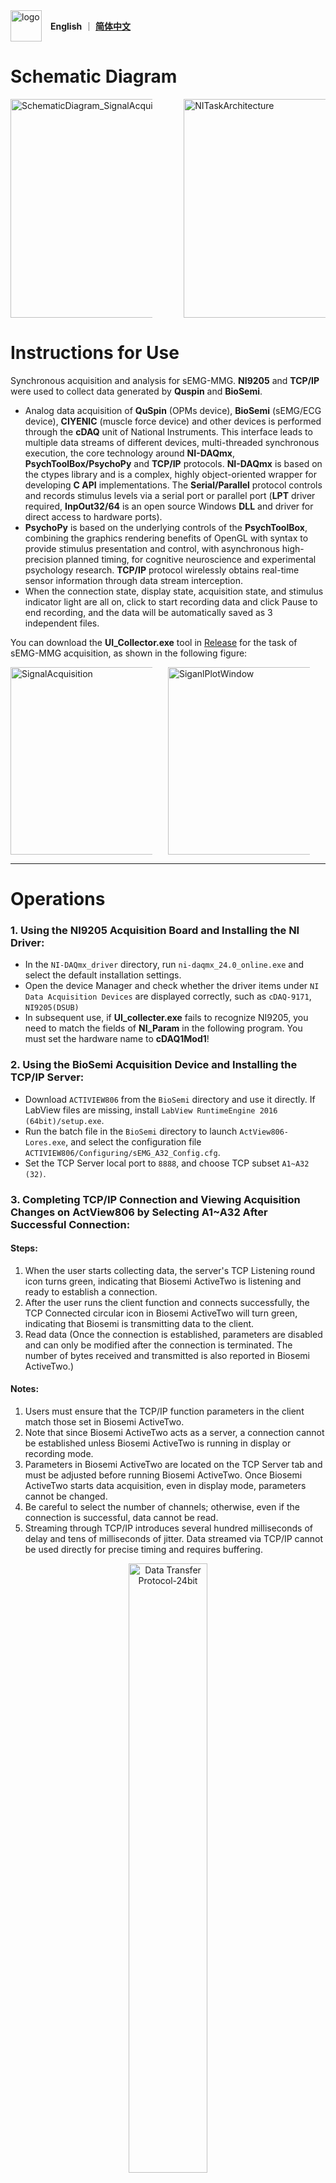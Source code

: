 <div style="display: flex; align-items: center; gap: 1em;">
  <img src="https://github.com/user-attachments/assets/b04f1bf5-3ece-43a2-8388-e098fa0c9168" alt="logo" style="height: 50px; object-fit: contain;">
  <div>
    <a><b>English</b></a>
    ｜
    <a href="https://github.com/transover/sEMG-MMG_SYNC/blob/main/en/README.md"><b>简体中文</b></a>
  </div>
</div>

# Schematic Diagram
<div style="display: flex; flex-wrap: nowrap; align-items: center; justify-content: space-between;">
  <img src="https://github.com/transover/sEMG-MMG_SYNC/blob/main/en/SchematicDiagram_SignalAcquisition.svg" alt="SchematicDiagram_SignalAcquisition" style="height: 350px; max-width: 45%; object-fit: contain;">
  <img src="https://github.com/transover/sEMG-MMG_SYNC/blob/main/en/NITaskArchitecture.svg" alt="NITaskArchitecture" style="height: 350px; max-width: 45%; object-fit: contain;">
</div>

# Instructions for Use
Synchronous acquisition and analysis for sEMG-MMG. **NI9205** and **TCP/IP** were used to collect data generated by **Quspin** and **BioSemi**.
- Analog data acquisition of **QuSpin** (OPMs device), **BioSemi** (sEMG/ECG device), **CIYENIC** (muscle force device) and other devices is performed through the **cDAQ** unit of National Instruments. This interface leads to multiple data streams of different devices, multi-threaded synchronous execution, the core technology around **NI-DAQmx**, **PsychToolBox/PsychoPy** and **TCP/IP** protocols. **NI-DAQmx** is based on the ctypes library and is a complex, highly object-oriented wrapper for developing **C API** implementations. The **Serial/Parallel** protocol controls and records stimulus levels via a serial port or parallel port (**LPT** driver required, **InpOut32/64** is an open source Windows **DLL** and driver for direct access to hardware ports).
- **PsychoPy** is based on the underlying controls of the **PsychToolBox**, combining the graphics rendering benefits of OpenGL with syntax to provide stimulus presentation and control, with asynchronous high-precision planned timing, for cognitive neuroscience and experimental psychology research. **TCP/IP** protocol wirelessly obtains real-time sensor information through data stream interception.
- When the connection state, display state, acquisition state, and stimulus indicator light are all on, click to start recording data and click Pause to end recording, and the data will be automatically saved as 3 independent files.
  
You can download the **UI_Collector.exe** tool in <a href="https://github.com/transover/sEMG-MMG_SYNC/releases/UI_Collector">Release</a> for the task of sEMG-MMG acquisition, as shown in the following figure:

<p align="center">
<div style="display: flex; flex-wrap: nowrap; align-items: center; gap: 5%; overflow: hidden;">
  <img src="https://github.com/transover/sEMG-MMG_SYNC/blob/main/ExampleData/SignalAcquisition.gif" alt="SignalAcquisition" style="height: 300px; width: auto; max-width: 45%; object-fit: scale-down;">
  <img src="https://github.com/transover/sEMG-MMG_SYNC/blob/main/ExampleData/SignalPlot.jpg" alt="SiganlPlotWindow" style="height: 300px; width: auto; max-width: 45%; object-fit: scale-down;">
</div>
</p>

------------------------------------------------------------------------------------------------------------------------------------------------------------------
# Operations 
### 1. Using the NI9205 Acquisition Board and Installing the NI Driver:
- In the `NI-DAQmx_driver` directory, run `ni-daqmx_24.0_online.exe` and select the default installation settings.
- Open the device Manager and check whether the driver items under `NI Data Acquisition Devices` are displayed correctly, such as `cDAQ-9171`, `NI9205(DSUB)`
- In subsequent use, if **UI_collecter.exe** fails to recognize NI9205, you need to match the fields of **NI_Param** in the following program. You must set the hardware name to **cDAQ1Mod1**!

### 2. Using the BioSemi Acquisition Device and Installing the TCP/IP Server:
- Download `ACTIVIEW806` from the `BioSemi` directory and use it directly. If LabView files are missing, install `LabView RuntimeEngine 2016 (64bit)/setup.exe`.
- Run the batch file in the `BioSemi` directory to launch `ActView806-Lores.exe`, and select the configuration file `ACTIVIEW806/Configuring/sEMG_A32_Config.cfg`.
- Set the TCP Server local port to `8888`, and choose TCP subset `A1~A32 (32)`.

### 3. Completing TCP/IP Connection and Viewing Acquisition Changes on ActView806 by Selecting A1~A32 After Successful Connection:
#### Steps:
1. When the user starts collecting data, the server's TCP Listening round icon turns green, indicating that Biosemi ActiveTwo is listening and ready to establish a connection.
2. After the user runs the client function and connects successfully, the TCP Connected circular icon in Biosemi ActiveTwo will turn green, indicating that Biosemi is transmitting data to the client.
3. Read data (Once the connection is established, parameters are disabled and can only be modified after the connection is terminated. The number of bytes received and transmitted is also reported in Biosemi ActiveTwo.)

#### Notes:
1. Users must ensure that the TCP/IP function parameters in the client match those set in Biosemi ActiveTwo.
2. Note that since Biosemi ActiveTwo acts as a server, a connection cannot be established unless Biosemi ActiveTwo is running in display or recording mode.
3. Parameters in Biosemi ActiveTwo are located on the TCP Server tab and must be adjusted before running Biosemi ActiveTwo. Once Biosemi ActiveTwo starts data acquisition, even in display mode, parameters cannot be changed.
4. Be careful to select the number of channels; otherwise, even if the connection is successful, data cannot be read.
5. Streaming through TCP/IP introduces several hundred milliseconds of delay and tens of milliseconds of jitter. Data streamed via TCP/IP cannot be used directly for precise timing and requires buffering.

<p align="center">
  <img src="https://github.com/user-attachments/assets/20d02826-d712-421e-8cf5-1f521aea045d" alt="Data Transfer Protocol-24bit" style="height: auto; width: 50%; object-fit: scale-down;">
</p>

#### Parameters (TCP/IP parameters used for connecting with Biosemi):
- IP address (host):
    If running on the same machine as Biosemi ActiveTwo, set it to **127.0.0.1**. Otherwise, use the IP address of the machine running Biosemi ActiveTwo.
- Port (port):
    The port used for communication. It must match the port reported by the TCP server in Biosemi ActiveTwo. The default value is **8888**.
- Samples per packet (tcpsamples):
    This defines the number of sample points included in each packet sent by Biosemi ActiveTwo. It depends on the sampling rate chosen by the user.
- Bytes per sample (bytes):
    This defines the number of bytes used to represent each sample. It is fixed regardless of the sampling rate and cannot be changed by the user.
- Channels + triggers (channels):
    This shows the number of selected channels (plus triggers). It is controlled by the channels setting, which will be described later in the parameters section dedicated to EMG data (section: Biosemi parameters).
    This value must match the one reported by Biosemi ActiveTwo.
```        
class Param:
    """
    Data Acquisition Parameter Control Class
    """
    device = None                    # ActiveTwo device instance
    host = '127.0.0.1'               # Host IP address
    port = 8888                      # Port number
    SampleFrequency = 2048           # Sampling rate (Hz), recommended value: 2048
    ChannelNum = 32                  # Number of channels
    tcpsamples = 4                   # Samples per packet
    gain = 0.03125                   # Signal gain
    bytes_data = b''                 # Temporary storage for raw byte data of all channel samples in a packet

    Status = 'off'                                     # Acquisition status ('on' = running, 'off' = stopped)
    SampleNum = 1                                      # Number of collected samples, including initial point
    BufferSize = 128                                   # Buffer size (number of samples)
    time_start, time_end = None, None                  # Task start and end timestamps (datetime objects)
    Duration = None                                    # Total recording duration (in seconds)
    IsRecording = False                                # Whether to write data to file in real time
    WindowLength = 20                                  # Length of the data window (seconds) for displaying recent samples; 
                                                       # if too large (>1500) it may cause stream buffer overflow errors
    FileName = './GUI_Output/Data/BioSemiData.txt'     # Path for saving recorded data

    Unit = 'uV'  # Data unit
    buffer = np.zeros((ChannelNum, BufferSize))     # Buffer array of size (channels × buffer_size), e.g., 32×128
    time = np.linspace(0, SampleNum / SampleFrequency, num=SampleNum, endpoint=False)  # Time vector (includes 0 at the start), size: samples
    data = np.zeros((ChannelNum, SampleNum))        # Data array (includes initial zeros), size: channels × samples
```
```
class NI_Param:
    """
    NI Acquisition Parameters (Parameters)
    """
    DeviceTypeName = 'NI9205'                          # Hardware name of the acquisition card (for reference only, not used in the program)
    DeviceName = 'cDAQ1Mod1'                           # Device name (can be found in NI-MAX, e.g., cDAQ1Mod1)
    Status = 'on'                                      # Acquisition status ('on' means reading, 'off' means stopped)
    SampleFrequency = 1000                             # Sampling rate (Hz), recommended value is 1000
    SampleNum = 1                                      # Number of sample points, including the starting point
    DropSampleNum = 1                                  # Number of sample points collected before recording starts
    callback_samples = 0                               # Actual amount of data read per channel in the callback
    BufferSize = 100                                   # Data buffer size per channel
    CallbackSize = BufferSize                          # Threshold of data amount to trigger the callback
    buffer_in_size_cfg = round(BufferSize * 1)         # Internal buffer size, for clock configuration
    ChannelNum = 30                                    # Number of valid AI channels set for the NI device (NI9205 has 10 physical slots; OPMs use Bx, By, and Bz axes per slot, resulting in 30 AI channels)
    Unit = 'V'                                         # Unit of the data
    MaxVoltage, MinVoltage = 10.0, -10.0               # Maximum and minimum analog voltages (V)
    time_start, time_end = None, None                  # Start and end times of the task (datetime, when "start" is clicked)
    time_start_acquire, time_end_acquire = None, None  # Start and end times of data acquisition (datetime, when "record" is clicked)
    Duration = None                                    # Total recording duration (s)
    IsRecording = False                                # Whether real-time file writing is enabled
    WindowLength = 10                                  # Length of the latest data window (s); defines maximum data size; if too large (>1500), may cause stream buffer overflow errors
    start_time_list = []                               # List of timestamps for each task start
    stop_time_list = []                                # List of timestamps for each task pause
    FileDir = './GUI_Output/Data'                      # Directory for saving data
    FileName = 'NewTempData.txt'                       # Filename for saving data
    FilePath = os.path.join(FileDir, FileName)         # Full path for saving data
```

### 4. Launch UI_Collector and Follow Help Instructions to Complete Data Acquisition
> 1.  Launch the software. If the NI9205 is connected properly, the **[Connection Status]** indicator will light up; otherwise, an error message will pop up.
> 2.  Check **[Enable EMG]** to light up the **[EMG]** indicator.
> 3.  Enter the stimulus information and click **[STI On]**. An experiment paradigm prompt will appear; click **[OK]** to light up the **[Stimulus]** indicator.
> 4.  Click **[Record]** to light up the **[Acquisition Status]** indicator, indicating that data streams are being written to file in real time (to accurately record timestamps, you must click **[Record]** to enter recording mode before clicking **[Start]**).
> 5.  Click **[Start]** to light up the **[Display Status]** indicator, indicating that the NI task is active and data collection and display have started (if **[Record]** is not clicked, data will be previewed but not saved).
> 6.  Click **[Stop]** to turn off both **[Display Status]** and **[Acquisition Status]** indicators, indicating that the acquisition or preview task is paused (in stimulus presentation mode, **[Start]** cannot be clicked again).
> 7.  Click **[Close]** to turn off all indicators, indicating that the task has ended. To start a new acquisition, the software must be restarted.
> 8.  Click **[Save]** (not needed in recording mode) to save partial data from the graph into a custom file (Note: it is not recommended for saving all data, as real-time data can be saved automatically. Long-term recording with this method requires a large amount of memory).
> 9.  Click the toolbar **[Export (PDF)]** to export experimental information as a PDF file.
> 10. Click the toolbar **[View Timing]** to view timing information and compare the start and end times and delays of different modalities.
> 11. Click the toolbar **[Plot Image]** to plot high-resolution images and preview collected data.
> 12. Check **[Enable Filter]** to filter real-time images without affecting the written data.
> 13. Check **[Enable Unit]** to switch data units for real-time images and automatically convert values (configurable in **[Tab Config]** under channel modality settings).
> 14. Click **[Choose CH]** to switch the displayed channels.
> 15. The control bar widgets allow play, pause, global view, zoom, and removal control of real-time images.
> 16. Hover the mouse over any button to view its function information.

### 5. If Parallel Port Triggering is Needed, Follow Help Instructions to Configure Additional Driver Files
<p align="center">
  <img src="https://github.com/user-attachments/assets/cb5fd44a-fc6f-4f79-b5d3-36074266ab10" alt="Example of signal acquisition process" style="height: auto; width: 80%; object-fit: scale-down;">
</p>

------------------------------------------------------------------------------------------------------------------------------------------------------------------
# License
- The texts, code, images, photos, and videos in this repository are licensed under [BSL-1.0 license](https://github.com/transover/sEMG-MMG_SYNC/blob/main/LICENSE)

# Optimization
### **✨ New Function**  
- New functions such as **Magnetomyography (MMG)**, **Electromyography (EMG)**, **Muscle Power Assessment (MPA)** have been added.
- The main interface supports translation between Chinese and English by **[Settings]** in the menubar
- Enable preloading of subject information, real-time data acquisition, display and saving, and uses process isolation and asynchronous execution in multiple tasks. There is no need to worry about conflicts in tasks such as audio stimulation, data collection, real-time data file writing and dynamic image display.
- Added PDF export function and timing viewing function.
- The **NI9205** hardware voltage bias has been added. The baseline voltage detected when no hardware is connected (which can be regarded as a constant amount for a short period of time) has been software-calibrated in the program (updated on `2024-5-16 23:08`).
- After clicking the button **[Record]**, enter the automatic save mode. The save location is in the `./GUI_Output` directory of the same directory as exe. The data composition can be seen in `./Help`.

### **⚡ Improvement**  
- **Performance Enhancement**: Developed in environments like `gcc` and `python310`, compiled into `C` project files, achieving a speed increase of over 30% for the modules.  
- **Accuracy Improvement**: Leveraged low-level control through `PsychToolBox` to achieve sub-millisecond stimulus delay, with state markers ensuring data synchronization across different virtual channels.  
- **Compilation Optimization**: Disabled slow operations such as `LTO` and debug symbols, streamlined dependencies for parallel packaging, significantly reducing library resource dependencies, dynamic library calls, and external dependency issues.  
- **UI Enhancement**: Developed using the `ctypes` library, supporting the `nidaqmx` library (implementing complex, highly object-oriented wrappers around the `NI-DAQmx C API`).  

### **🐛 Bug Fixes**  
- It perfectly solved the `stream` buffer overflow error that occurred in the task of `nidaqmx`, avoiding data loss in long-term tasks (This error was caused by the accumulation of data volume leading to heavy memory burden, resulting in a delay of assignment operation for about 30 minutes, and then callback delay).
- Fixed thread crash issues caused by `Process finished with exit code -1073741819 (0xC0000005)` access violation errors.  
- Resolved missing driver compatibility issues for `psychopy.parallel._inpout`.  
- Fixed `UnboundLocalError`, `FileNotFoundError`, and crash issues caused by missing temporary compressed packages (embedded resources).  

### **📦 Dependency Updates**  
- Upgraded `psychopy` to version 2023.
- Please ensure that the parallel driver is correctly configured to prevent the `_inpout` dependency of psychopy from reporting errors(**Important**). Otherwise, delete the `inpout32.dll`, `inpoutx64.dll` or `dlportio` related files in the  directory: `C:\Windows\System32`.
- File resources are located under the `./GUI_Package` directory in the compressed package, where users can modify participant information files (csv) and bias files (pkl).  

### **⬇️ Download Links**  
- **Windows**: <a href="https://github.com/transover/sEMG-MMG_SYNC/releases/UI_Collector">UI_Collector.exe</a>
- **Windows**: [ni-daqmx_24.0_online.exe](https://github.com/transover/sEMG-MMG_SYNC/releases/NI9205)
- **Windows**: [ActiView806.exe](https://www.biosemi.com/download.htm)
- **Reference**: [nidaqmx API](https://nidaqmx-python.readthedocs.io/en/latest/index.html) 

# Feedback
### **🙏 Support**  
- If this content is helpful to you, please click **Star** :star:  on the top right corner of the page to show your support. Thank you!
- If you encounter any issues, please contact the author at `transover@buaa.edu.cn` for support. 

